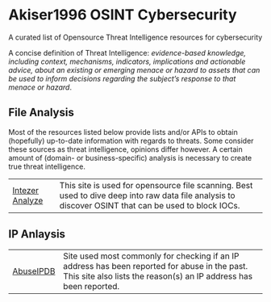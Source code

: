 # Akiser1996 OSINT Cybersecurity
A curated list of Opensource Threat Intelligence resources for cybersecurity

A concise definition of Threat Intelligence: *evidence-based knowledge, including context, mechanisms, indicators, implications and actionable advice, about an existing or emerging menace or hazard to assets that can be used to inform decisions regarding the subject’s response to that menace or hazard*.

## File Analysis

Most of the resources listed below provide lists and/or APIs to obtain (hopefully) up-to-date information with regards to threats.
Some consider these sources as threat intelligence, opinions differ however.
A certain amount of (domain- or business-specific) analysis is necessary to create true threat intelligence.

<table>
    <tr>
        <td>
            <a href="https://analyze.intezer.com/" target="_blank">Intezer Analyze</a>
        </td>
        <td>
            This site is used for opensource file scanning. Best used to dive deep into raw data file analysis to discover OSINT that can be used to block IOCs.
        </td>
    </tr>
</table>
    
## IP Anlaysis
<table>
    <tr>
        <td>
            <a href="https://www.abuseipdb.com/" target="_blank">AbuseIPDB</a>
        </td>
        <td>
            Site used most commonly for checking if an IP address has been reported for abuse in the past. This site also lists the reason(s) an IP address has been reported.
        </td>
    </tr>
    
</table>
